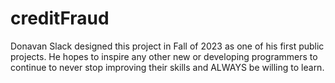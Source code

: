 # creditFraud
Donavan Slack designed this project in Fall of 2023 
as one of his first public projects. He hopes to inspire any 
other new or developing programmers to continue to never 
stop improving their skills and ALWAYS be willing to learn.
